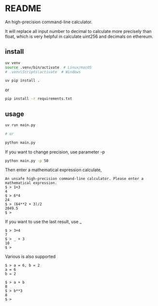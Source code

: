 # README

An high-precision command-line calculator. 

It will replace all input number to decimal to calculate more precisely than float, which is very helpful in calculate uint256 and decimals on ethereum.

## install 

```bash
uv venv
source .venv/bin/activate  # Linux/macOS
# .venv\Scripts\activate  # Windows

uv pip install . 
```

or

```bash
pip install -r requirements.txt
```

## usage

```bash
uv run main.py

# or

python main.py
```

If you want to change precision, use parameter -p

```bash
python main.py -p 50
```

Then enter a mathematical expression calculate, 

```
An unsafe high-precision command-line calculator. Please enter a mathematical expression.
$ > 1+3
4
$ > 6*4
24
$ > (64**2 + 3)/2
2049.5
$ > 
```

If you want to use the last result, use _

```
$ > 3+4
7
$ > _ + 3
10
$ >  
```

Various is also supported

```
$ > a = 6, b = 2
a = 6
b = 2

$ > a + b
8
$ > b**3
8
$ > 
```

